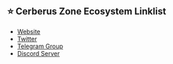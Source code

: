 ## ⭐️ Cerberus Zone Ecosystem Linklist
- <a href="https://cerberus.zone/" target="_blank">Website</a>
- <a href="https://twitter.com/CerberusZone" target="_blank">Twitter</a>
- <a href="https://t.me/cerberus_zone_group" target="_blank">Telegram Group</a>
- <a href="https://discord.gg/u95WW9SKda" target="_blank">Discord Server</a>